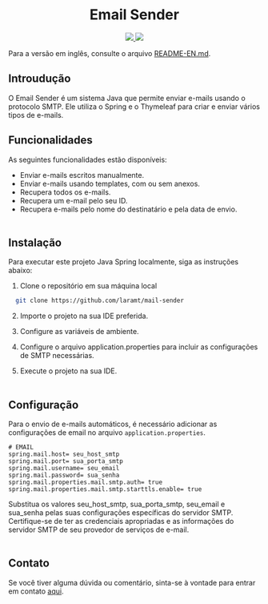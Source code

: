 <h1 align="center">Email Sender</h1>
<p align="center">
  <a href="https://www.java.com">
    <img src="https://img.shields.io/badge/Java-17-yellow.svg">
  </a>
  <a href="https://spring.io/">
    <img src="https://img.shields.io/badge/Spring-3.0.7-green.svg">
  </a>
</p>

Para a versão em inglês, consulte o arquivo [README-EN.md](./README-EN.md).

## Introudução

O Email Sender é um sistema Java que permite enviar e-mails usando o protocolo SMTP. Ele utiliza o Spring e o Thymeleaf para criar e enviar vários tipos de e-mails.

## Funcionalidades

As seguintes funcionalidades estão disponíveis:

- Enviar e-mails escritos manualmente.
- Enviar e-mails usando templates, com ou sem anexos.
- Recupera todos os e-mails.
- Recupera um e-mail pelo seu ID.
- Recupera e-mails pelo nome do destinatário e pela data de envio.
<br></br>

## Instalação

Para executar este projeto Java Spring localmente, siga as instruções abaixo:

1. Clone o repositório em sua máquina local

```bash
  git clone https://github.com/laramt/mail-sender
  ````
2. Importe o projeto na sua IDE preferida.

3. Configure as variáveis de ambiente.

4. Configure o arquivo application.properties para incluir as configurações de SMTP necessárias.

5. Execute o projeto na sua IDE.
<br></br>

## Configuração

Para o envio de e-mails automáticos, é necessário adicionar as configurações de email no arquivo ``application.properties``.

```` properties
# EMAIL
spring.mail.host= seu_host_smtp
spring.mail.port= sua_porta_smtp
spring.mail.username= seu_email
spring.mail.password= sua_senha
spring.mail.properties.mail.smtp.auth= true
spring.mail.properties.mail.smtp.starttls.enable= true
 ````
Substitua os valores seu_host_smtp, sua_porta_smtp, seu_email e sua_senha pelas suas configurações específicas do servidor SMTP. Certifique-se de ter as credenciais apropriadas e as informações do servidor SMTP de seu provedor de serviços de e-mail.
<br></br>

## Contato

Se você tiver alguma dúvida ou comentário, sinta-se à vontade para entrar em contato [aqui](mailto:laramnckt@gmail.com).

